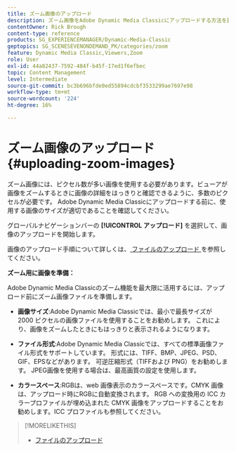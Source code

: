 ```yaml
---
title: ズーム画像のアップロード
description: ズーム画像をAdobe Dynamic Media Classicにアップロードする方法を説明します。
contentOwner: Rick Brough
content-type: reference
products: SG_EXPERIENCEMANAGER/Dynamic-Media-Classic
geptopics: SG_SCENESEVENONDEMAND_PK/categories/zoom
feature: Dynamic Media Classic,Viewers,Zoom
role: User
exl-id: 44a82437-7592-484f-b45f-17ed1f6efbec
topic: Content Management
level: Intermediate
source-git-commit: bc3b696bfde0ed55894cdcbf3533299ae7697e98
workflow-type: tm+mt
source-wordcount: '224'
ht-degree: 16%

---
```


# ズーム画像のアップロード{#uploading-zoom-images}

ズーム画像には、ピクセル数が多い画像を使用する必要があります。ビューアが画像をズームするときに画像の詳細をはっきりと確認できるように、多数のピクセルが必要です。 Adobe Dynamic Media Classicにアップロードする前に、使用する画像のサイズが適切であることを確認してください。

グローバルナビゲーションバーの **[!UICONTROL アップロード]** を選択して、画像のアップロードを開始します。

画像のアップロード手順について詳しくは、[ ファイルのアップロード ](uploading-files.md#uploading_files) を参照してください。

**ズーム用に画像を準備：**

Adobe Dynamic Media Classicのズーム機能を最大限に活用するには、アップロード前にズーム画像ファイルを準備します。

* **画像サイズ**:Adobe Dynamic Media Classicでは、最小で最長サイズが 2000 ピクセルの画像ファイルを使用することをお勧めします。 これにより、画像をズームしたときにもはっきりと表示されるようになります。

* **ファイル形式**:Adobe Dynamic Media Classicでは、すべての標準画像ファイル形式をサポートしています。 形式には、TIFF、BMP、JPEG、PSD、GIF、EPSなどがあります。 可逆圧縮形式（TIFFおよび PNG）をお勧めします。 JPEG画像を使用する場合は、最高画質の設定を使用します。

* **カラースペース**:RGBは、web 画像表示のカラースペースです。CMYK 画像は、アップロード時にRGBに自動変換されます。 RGB への変換用の ICC カラープロファイルが埋め込まれた CMYK 画像をアップロードすることをお勧めします。ICC プロファイルも参照してください。

>[!MORELIKETHIS]
>
>* [ ファイルのアップロード ](uploading-files.md#uploading_files)
